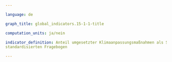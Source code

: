 ```yaml
---

language: de   

graph_title: global_indicators.15-1-1-title

computation_units: ja/nein

indicator_definition: Anteil umgesetzter Klimaanpassungsmaßnahmen als Summenindex aus 10 dichotomen Variablen, basierend auf einem
standardisierten Fragebogen

---
```


